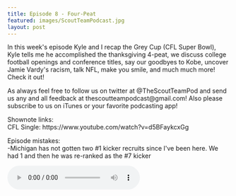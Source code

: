 ```yaml
---
title: Episode 8 - Four-Peat
featured: images/ScoutTeamPodcast.jpg
layout: post
---
```


<p>In this week's episode Kyle and I recap the Grey Cup (CFL Super Bowl), Kyle tells me he accomplished the thanksgiving 4-peat, we discuss college football openings and conference titles, say our goodbyes to Kobe, uncover Jamie Vardy's racism, talk NFL, make you smile, and much much more! Check it out!</p>
<p>As always feel free to follow us on twitter at @TheScoutTeamPod and send us any and all feedback at thescoutteampodcast@gmail.com! Also please subscribe to us on iTunes or your favorite podcasting app!</p>
<p>Shownote links:
<br>CFL Single: https://www.youtube.com/watch?v=d5BFaykcxGg</p>
<p>Episode mistakes: 
<br>-Michigan has not gotten two #1 kicker recruits since I've been here. We had 1 and then he was re-ranked as the #7 kicker</p>
<audio controls>
  <source src="/assets/audios/episode8.m4a" type="audio/mpeg">
Your browser does not support the audio element.
</audio>
<br>